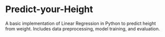 # Predict-your-Height
A basic implementation of Linear Regression in Python to predict height from weight. Includes data preprocessing, model training, and evaluation.
